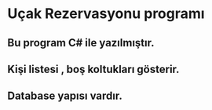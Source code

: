 # Uçak Rezervasyonu programı
## Bu program C# ile yazılmıştır.
## Kişi listesi , boş koltukları gösterir.
## Database yapısı vardır.
